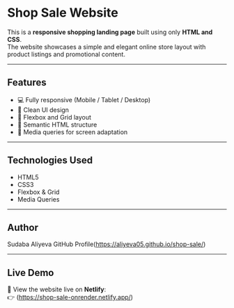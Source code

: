 # Shop Sale Website

This is a **responsive shopping landing page** built using only **HTML and CSS**.  
The website showcases a simple and elegant online store layout with product listings and promotional content.

---

## Features

- 💻 Fully responsive (Mobile / Tablet / Desktop)
- 🎨 Clean UI design
- 🧱 Flexbox and Grid layout
- 🧩 Semantic HTML structure
- 📱 Media queries for screen adaptation

---

##  Technologies Used

- HTML5
- CSS3
- Flexbox & Grid
- Media Queries

---

## Author
Sudaba Aliyeva
GitHub Profile(https://aliyeva05.github.io/shop-sale/)

---

## Live Demo

🔗 View the website live on **Netlify**:  
👉 (https://shop-sale-onrender.netlify.app/)

